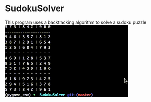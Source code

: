 # SudokuSolver
This program uses a backtracking algorithm to solve a sudoku puzzle
![](SudokuSolver.gif)
